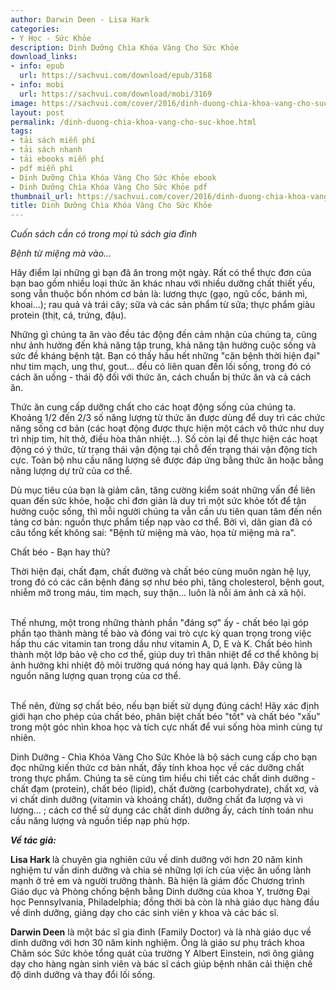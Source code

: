 ```yaml
---
author: Darwin Deen - Lisa Hark
categories:
- Y Học - Sức Khỏe
description: Dinh Dưỡng Chìa Khóa Vàng Cho Sức Khỏe
download_links:
- info: epub
  url: https://sachvui.com/download/epub/3168
- info: mobi
  url: https://sachvui.com/download/mobi/3169
image: https://sachvui.com/cover/2016/dinh-duong-chia-khoa-vang-cho-suc-khoe.jpg
layout: post
permalink: /dinh-duong-chia-khoa-vang-cho-suc-khoe.html
tags:
- tải sách miễn phí
- tải sách nhanh
- tải ebooks miễn phí
- pdf miễn phí
- Dinh Dưỡng Chìa Khóa Vàng Cho Sức Khỏe ebook
- Dinh Dưỡng Chìa Khóa Vàng Cho Sức Khỏe pdf
thumbnail_url: https://sachvui.com/cover/2016/dinh-duong-chia-khoa-vang-cho-suc-khoe.jpg
title: Dinh Dưỡng Chìa Khóa Vàng Cho Sức Khỏe
---
```


 <div class="item-desc text-justify"> <p><em>Cuốn sách cần có trong mọi tủ sách gia đình</em></p><p><em>Bệnh từ miệng mà vào...</em></p><p>Hãy điểm lại những gì bạn đã ăn trong một ngày. Rất có thể thực đơn của bạn bao gồm nhiều loại thức ăn khác nhau với nhiều dưỡng chất thiết yếu, song vẫn thuộc bốn nhóm cơ bản là: lương thực (gạo, ngũ cốc, bánh mì, khoai...); rau quả và trái cây; sữa và các sản phẩm từ sữa; thực phẩm giàu protein (thịt, cá, trứng, đậu).</p><p>Những gì chúng ta ăn vào đều tác động đến cảm nhận của chúng ta, cũng như ảnh hưởng đến khả năng tập trung, khả năng tận hưởng cuộc sống và sức đề kháng bệnh tật. Bạn có thấy hầu hết những "căn bệnh thời hiện đại" như tim mạch, ung thư, gout... đều có liên quan đến lối sống, trong đó có cách ăn uống - thái độ đối với thức ăn, cách chuẩn bị thức ăn và cả cách ăn.</p><p>Thức ăn cung cấp dưỡng chất cho các hoạt động sống của chúng ta. Khoảng 1/2 đến 2/3 số năng lượng từ thức ăn được dùng để duy trì các chức năng sống cơ bản (các hoạt động được thực hiện một cách vô thức như duy trì nhịp tim, hít thở, điều hòa thân nhiệt...). Số còn lại để thực hiện các hoạt động có ý thức, từ trạng thái vận động tại chỗ đến trạng thái vận động tích cực. Toàn bộ nhu cầu năng lượng sẽ được đáp ứng bằng thức ăn hoặc bằng năng lượng dự trữ của cơ thể.</p><p>Dù mục tiêu của bạn là giảm cân, tăng cường kiểm soát những vấn đề liên quan đến sức khỏe, hoặc chỉ đơn giản là duy trì một sức khỏe tốt để tận hưởng cuộc sống, thì mỗi người chúng ta vẫn cần ưu tiên quan tâm đến nền tảng cơ bản: nguồn thực phẩm tiếp nạp vào cơ thể. Bởi vì, dân gian đã có câu tổng kết không sai: "Bệnh từ miệng mà vào, họa từ miệng mà ra".</p><p>Chất béo - Bạn hay thù?</p><p>Thời hiện đại, chất đạm, chất đường và chất béo cùng muôn ngàn hệ lụy, trong đó có các căn bệnh đáng sợ như béo phì, tăng cholesterol, bệnh gout, nhiễm mỡ trong máu, tim mạch, suy thận... luôn là nỗi ám ảnh cả xã hội.</p><p><br>Thế nhưng, một trong những thành phần "đáng sợ" ấy - chất béo lại góp phần tạo thành màng tế bào và đóng vai trò cực kỳ quan trọng trong việc hấp thu các vitamin tan trong dầu như vitamin A, D, E và K. Chất béo hình thành một lớp bảo vệ cho cơ thể, giúp duy trì thân nhiệt để cơ thể không bị ảnh hưởng khi nhiệt độ môi trường quá nóng hay quá lạnh. Đây cũng là nguồn năng lượng quan trọng của cơ thể.</p><p><br>Thế nên, đừng sợ chất béo, nếu bạn biết sử dụng đúng cách! Hãy xác định giới hạn cho phép của chất béo, phân biệt chất béo "tốt" và chất béo "xấu" trong một góc nhìn khoa học và tích cực nhất để vui sống hòa mình cùng tự nhiên.</p><p>Dinh Dưỡng - Chìa Khóa Vàng Cho Sức Khỏe là bộ sách cung cấp cho bạn đọc những kiến thức cơ bản nhất, đầy tính khoa học về các dưỡng chất trong thực phẩm. Chúng ta sẽ cùng tìm hiểu chi tiết các chất dinh dưỡng - chất đạm (protein), chất béo (lipid), chất đường (carbohydrate), chất xơ, và vi chất dinh dưỡng (vitamin và khoáng chất), dưỡng chất đa lượng và vi lượng... ; cách cơ thể sử dụng các chất dinh dưỡng ấy, cách tính toán nhu cầu năng lượng và nguồn tiếp nạp phù hợp.</p><p><em><strong>Về tác giả:</strong></em></p><p><strong>Lisa Hark </strong>là chuyên gia nghiên cứu về dinh dưỡng với hơn 20 năm kinh nghiệm tư vấn dinh dưỡng và chia sẻ những lợi ích của việc ăn uống lành mạnh ở trẻ em và người trưởng thành. Bà hiện là giám đốc Chương trình Giáo dục và Phòng chống bệnh bằng Dinh dưỡng của khoa Y, trường Đại học Pennsylvania, Philadelphia; đồng thời bà còn là nhà giáo dục hàng đầu về dinh dưỡng, giảng dạy cho các sinh viên y khoa và các bác sĩ.</p><p><strong>Darwin Deen</strong> là một bác sĩ gia đình (Family Doctor) và là nhà giáo dục về dinh dưỡng với hơn 30 năm kinh nghiệm. Ông là giáo sư phụ trách khoa Chăm sóc Sức khỏe tổng quát của trường Y Albert Einstein, nơi ông giảng dạy cho hàng ngàn sinh viên và bác sĩ cách giúp bệnh nhân cải thiện chế độ dinh dưỡng và thay đổi lối sống.</p> </div>